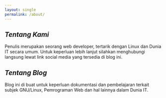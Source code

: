```yaml
---
layout: single
permalink: /about/
---
```

## *Tentang Kami*

Penulis merupakan seorang web developer, tertarik dengan Linux dan Dunia IT secara umum. Untuk keperluan lebih lanjut silahkan menghubungi langsung lewat link social media yang tersedia di blog ini.

## *Tentang Blog*

Blog ini di buat untuk keperluan dokumentasi dan pembelajaran terkait subjek GNU/Linux, Pemrograman Web dan hal lainnya dalam Dunia IT.
